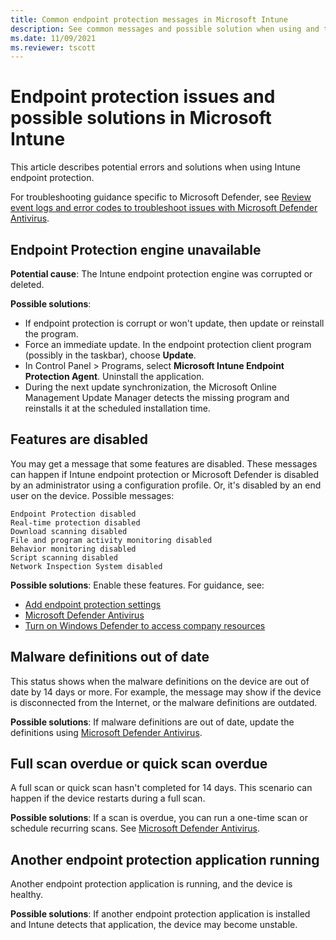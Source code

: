```yaml
---
title: Common endpoint protection messages in Microsoft Intune
description: See common messages and possible solution when using and troubleshooting endpoint protection and Microsoft Defender in Microsoft Intune.
ms.date: 11/09/2021
ms.reviewer: tscott
---
```

# Endpoint protection issues and possible solutions in Microsoft Intune

This article describes potential errors and solutions when using Intune endpoint protection.

For troubleshooting guidance specific to Microsoft Defender, see [Review event logs and error codes to troubleshoot issues with Microsoft Defender Antivirus](/microsoft-365/security/defender-endpoint/troubleshoot-microsoft-defender-antivirus).

## Endpoint Protection engine unavailable

**Potential cause**: The Intune endpoint protection engine was corrupted or deleted.

**Possible solutions**:

- If endpoint protection is corrupt or won't update, then update or reinstall the program.
- Force an immediate update. In the endpoint protection client program (possibly in the taskbar), choose **Update**.
- In Control Panel > Programs, select **Microsoft Intune Endpoint Protection Agent**. Uninstall the application.
- During the next update synchronization, the Microsoft Online Management Update Manager detects the missing program and reinstalls it at the scheduled installation time.

## Features are disabled

You may get a message that some features are disabled. These messages can happen if Intune endpoint protection or Microsoft Defender is disabled by an administrator using a configuration profile. Or, it's disabled by an end user on the device. Possible messages:

`Endpoint Protection disabled`  
`Real-time protection disabled`  
`Download scanning disabled`  
`File and program activity monitoring disabled`  
`Behavior monitoring disabled`  
`Script scanning disabled`  
`Network Inspection System disabled`  

**Possible solutions**: Enable these features. For guidance, see:

- [Add endpoint protection settings](/mem/intune/protect/endpoint-protection-configure)
- [Microsoft Defender Antivirus](/mem/intune/configuration/device-restrictions-windows-10#microsoft-defender-antivirus)
- [Turn on Windows Defender to access company resources](/mem/intune/user-help/turn-on-defender-windows)

## Malware definitions out of date

This status shows when the malware definitions on the device are out of date by 14 days or more. For example, the message may show if the device is disconnected from the Internet, or the malware definitions are outdated.

**Possible solutions**: If malware definitions are out of date, update the definitions using [Microsoft Defender Antivirus](/mem/intune/configuration/device-restrictions-windows-10#microsoft-defender-antivirus).

## Full scan overdue or quick scan overdue

A full scan or quick scan hasn't completed for 14 days. This scenario can happen if the device restarts during a full scan.

**Possible solutions**: If a scan is overdue, you can run a one-time scan or schedule recurring scans. See [Microsoft Defender Antivirus](/mem/intune/configuration/device-restrictions-windows-10#microsoft-defender-antivirus).

## Another endpoint protection application running

Another endpoint protection application is running, and the device is healthy.

**Possible solutions**: If another endpoint protection application is installed and Intune detects that application, the device may become unstable.
